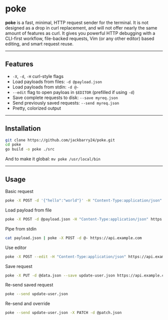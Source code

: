 # poke

**poke** is a fast, minimal, HTTP request sender for the terminal. It is not designed as a drop in curl replacement, and will not offer nearly the same amount of features as curl. It gives you powerful HTTP debugging with a CLI-first workflow, file-backed requests, 
Vim (or any other editor) based editing, and smart request reuse.

---

## Features

- `-X`, `-d`, `-H` curl-style flags
- Load payloads from files: `-d @payload.json`
- Load payloads from stdin: `-d @-`
- `--edit` flag to open payloas in `$EDITOR` (prefilled if using `-d`)
- Save complete requests to disk: `--save myreq.json`
- Send previously saved requests: `--send myreq.json`
- Pretty, colorized output

---

## Installation

```bash
git clone https://github.com/jackbarry24/poke.git
cd poke
go build -o poke ./src
```

And to make it global:
`mv poke /usr/local/bin`

---

## Usage

Basic request
```bash
poke -X POST -d '{"hello":"world"}' -H "Content-Type:application/json" https://httpbin.org/post
```

Load payload from file
```bash
poke -X POST -d @payload.json -H "Content-Type:application/json" https://api.example.com/data
```

Pipe from stdin
```bash
cat payload.json | poke -X POST -d @- https://api.example.com
```

Use editor
```bash
poke -X POST --edit -H "Content-Type:application/json" https://api.example.com
```

Save request
```bash
poke -X PUT -d @data.json --save update-user.json https://api.example.com/users/123
```

Re-send saved request
```bash
poke --send update-user.json
```

Re-send and override
```bash
poke --send update-user.json -X PATCH -d @patch.json
```